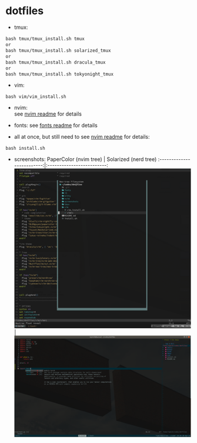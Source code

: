 # dotfiles
- tmux:
```
bash tmux/tmux_install.sh tmux
or
bash tmux/tmux_install.sh solarized_tmux
or
bash tmux/tmux_install.sh dracula_tmux
or
bash tmux/tmux_install.sh tokyonight_tmux
```
- vim:
```
bash vim/vim_install.sh
```
- nvim:   
see [nvim readme](nvim/readme.md) for details

- fonts:
see [fonts readme](fonts/readme.md) for details

- all at once, but still need to see [nvim readme](nvim/readme.md) for details:
```
bash install.sh
```

- screenshots:
PaperColor (nvim tree)      |  Solarized (nerd tree)
:-------------------------:|:-------------------------:
![](screenshots/paper_color.png)  |  ![](screenshots/solarized.png)

